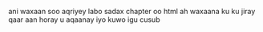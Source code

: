 ani waxaan soo aqriyey labo sadax chapter oo html ah waxaana ku ku jiray qaar aan horay u aqaanay iyo kuwo igu cusub
